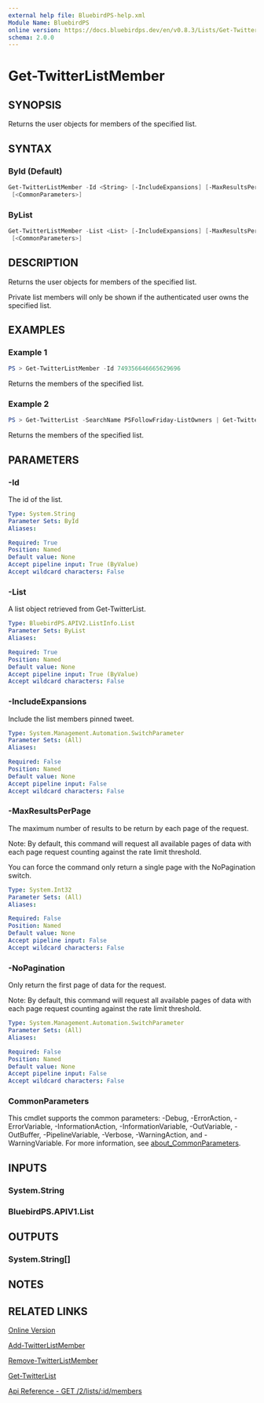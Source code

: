 ```yaml
---
external help file: BluebirdPS-help.xml
Module Name: BluebirdPS
online version: https://docs.bluebirdps.dev/en/v0.8.3/Lists/Get-TwitterListMember
schema: 2.0.0
---
```


# Get-TwitterListMember

## SYNOPSIS

Returns the user objects for members of the specified list.

## SYNTAX

### ById (Default)

```powershell
Get-TwitterListMember -Id <String> [-IncludeExpansions] [-MaxResultsPerPage <Int32>] [-NoPagination]
 [<CommonParameters>]
```

### ByList

```powershell
Get-TwitterListMember -List <List> [-IncludeExpansions] [-MaxResultsPerPage <Int32>] [-NoPagination]
 [<CommonParameters>]
```

## DESCRIPTION

Returns the user objects for members of the specified list.

Private list members will only be shown if the authenticated user owns the specified list.

## EXAMPLES

### Example 1

```powershell
PS > Get-TwitterListMember -Id 749356646665629696
```

Returns the members of the specified list.

### Example 2

```powershell
PS > Get-TwitterList -SearchName PSFollowFriday-ListOwners | Get-TwitterListMember | Format-Table -Property UserName,Name
```

Returns the members of the specified list.

## PARAMETERS

### -Id

The id of the list.

```yaml
Type: System.String
Parameter Sets: ById
Aliases:

Required: True
Position: Named
Default value: None
Accept pipeline input: True (ByValue)
Accept wildcard characters: False
```

### -List

A list object retrieved from Get-TwitterList.

```yaml
Type: BluebirdPS.APIV2.ListInfo.List
Parameter Sets: ByList
Aliases:

Required: True
Position: Named
Default value: None
Accept pipeline input: True (ByValue)
Accept wildcard characters: False
```

### -IncludeExpansions

Include the list members pinned tweet.

```yaml
Type: System.Management.Automation.SwitchParameter
Parameter Sets: (All)
Aliases:

Required: False
Position: Named
Default value: None
Accept pipeline input: False
Accept wildcard characters: False
```

### -MaxResultsPerPage

The maximum number of results to be return by each page of the request.

Note:
By default, this command will request all available pages of data with each page request counting against the rate limit threshold.

You can force the command only return a single page with the NoPagination switch.

```yaml
Type: System.Int32
Parameter Sets: (All)
Aliases:

Required: False
Position: Named
Default value: None
Accept pipeline input: False
Accept wildcard characters: False
```

### -NoPagination

Only return the first page of data for the request.

Note:
By default, this command will request all available pages of data with each page request counting against the rate limit threshold.

```yaml
Type: System.Management.Automation.SwitchParameter
Parameter Sets: (All)
Aliases:

Required: False
Position: Named
Default value: None
Accept pipeline input: False
Accept wildcard characters: False
```

### CommonParameters

This cmdlet supports the common parameters: -Debug, -ErrorAction, -ErrorVariable, -InformationAction, -InformationVariable, -OutVariable, -OutBuffer, -PipelineVariable, -Verbose, -WarningAction, and -WarningVariable. For more information, see [about_CommonParameters](http://go.microsoft.com/fwlink/?LinkID=113216).

## INPUTS

### System.String

### BluebirdPS.APIV1.List

## OUTPUTS

### System.String[]

## NOTES

## RELATED LINKS

[Online Version](https://docs.bluebirdps.dev/en/v0.8.3/Lists/Get-TwitterListMember)

[Add-TwitterListMember](https://docs.bluebirdps.dev/en/v0.8.3/Lists/Add-TwitterListMember)

[Remove-TwitterListMember](https://docs.bluebirdps.dev/en/v0.8.3/Lists/Remove-TwitterListMember)

[Get-TwitterList](https://docs.bluebirdps.dev/en/v0.8.3/Lists/Get-TwitterList)

[Api Reference - GET /2/lists/:id/members](https://developer.twitter.com/en/docs/twitter-api/lists/list-members/api-reference/get-lists-id-members)
